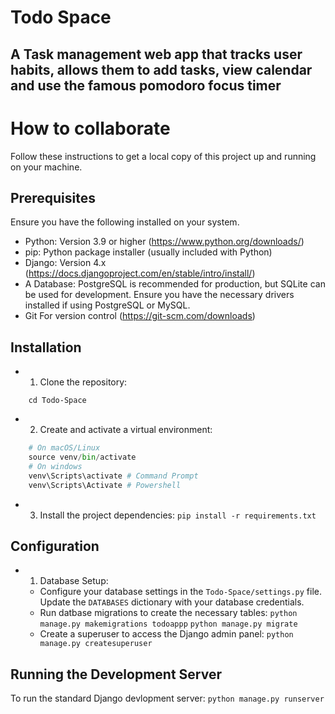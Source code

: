 # Todo Space

## A Task management web app that tracks user habits, allows them to add tasks, view calendar and use the famous pomodoro focus timer







# How to collaborate
Follow these instructions to get a local copy of this project up and running on your machine.

## Prerequisites
Ensure you have the following installed on your system.

- Python: Version 3.9 or higher (https://www.python.org/downloads/)
- pip: Python package installer (usually included with Python)
- Django: Version 4.x (https://docs.djangoproject.com/en/stable/intro/install/)
- A Database: PostgreSQL is recommended for production, but SQLite can be used for development. Ensure you have the necessary drivers installed if using PostgreSQL or MySQL.
- Git For version control (https://git-scm.com/downloads)


## Installation

- 1. Clone the repository:
``` git clone https://github.com/tomi3-11/Todo-Space
	cd Todo-Space
```

- 2. Create and activate a virtual environment:
``` python -m venv venv
	# On macOS/Linux
	source venv/bin/activate
	# On windows
	venv\Scripts\activate # Command Prompt
	venv\Scripts\Activate # Powershell
```

- 3. Install the project dependencies:
``` pip install -r requirements.txt ```  
## Configuration
- 1. Database Setup:
	- Configure your database settings in the ```Todo-Space/settings.py``` file. Update the ```DATABASES``` dictionary with your database credentials.
	- Run datbase migrations to create the necessary tables:
	```python manage.py makemigrations todoappp```
	```python manage.py migrate```
	- Create a superuser to access the Django admin panel:
	```python manage.py createsuperuser```

## Running the Development Server
To run the standard Django devlopment server:
``` python manage.py runserver ```
